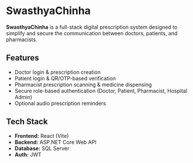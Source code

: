 #  SwasthyaChinha

**SwasthyaChinha** is a full-stack digital prescription system designed to simplify and secure the communication between doctors, patients, and pharmacists.

##  Features
- Doctor login & prescription creation
- Patient login & QR/OTP-based verification
- Pharmacist prescription scanning & medicine dispensing
- Secure role-based authentication (Doctor, Patient, Pharmacist, Hospital Admin)
-  Optional audio prescription reminders

##  Tech Stack
- **Frontend:** React (Vite)
- **Backend:** ASP.NET Core Web API
- **Database:** SQL Server
- **Auth:** JWT

